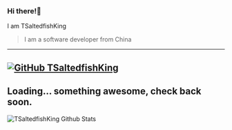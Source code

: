 ### Hi there!🙏
I am TSaltedfishKing
> I am a software developer from China
---
[![GitHub TSaltedfishKing](https://img.shields.io/github/followers/TSaltedfishKing?label=follow&style=social)](https://github.com/TSaltedfishKing)
---
Loading... something awesome, check back soon.
---
![TSaltedfishKing Github Stats](https://github-readme-stats.vercel.app/api?username=TSaltedfishKing&show_icons=true&title_color=fff&icon_color=79ff97&text_color=9f9f9f&bg_color=151515)

